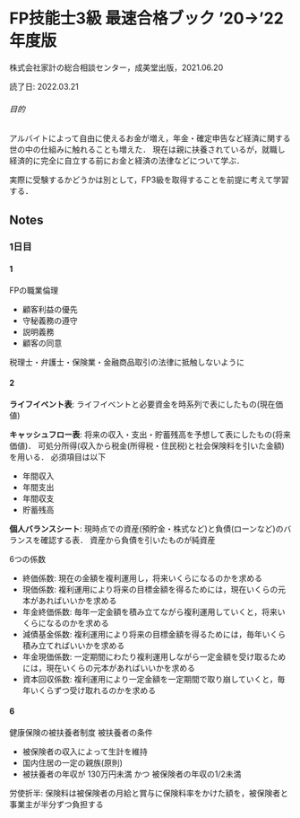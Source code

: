 # FP技能士3級 最速合格ブック ’20→’22年度版
株式会社家計の総合相談センター，成美堂出版，2021.06.20

読了日: 2022.03.21

###### 目的
アルバイトによって自由に使えるお金が増え，年金・確定申告など経済に関する世の中の仕組みに触れることも増えた．
現在は親に扶養されているが，就職し経済的に完全に自立する前にお金と経済の法律などについて学ぶ．

実際に受験するかどうかは別として，FP3級を取得することを前提に考えて学習する．

## Notes

### 1日目
#### 1
FPの職業倫理
- 顧客利益の優先
- 守秘義務の遵守
- 説明義務
- 顧客の同意

税理士・弁護士・保険業・金融商品取引の法律に抵触しないように

#### 2
**ライフイベント表**: ライフイベントと必要資金を時系列で表にしたもの(現在価値)

**キャッシュフロー表**: 将来の収入・支出・貯蓄残高を予想して表にしたもの(将来価値)．
可処分所得(収入から税金(所得税・住民税)と社会保険料を引いた金額)を用いる．
必須項目は以下
- 年間収入
- 年間支出
- 年間収支
- 貯蓄残高

**個人バランスシート**: 現時点での資産(預貯金・株式など)と負債(ローンなど)のバランスを確認する表．
資産から負債を引いたものが純資産

6つの係数
- 終価係数: 現在の金額を複利運用し，将来いくらになるのかを求める
- 現価係数: 複利運用により将来の目標金額を得るためには，現在いくらの元本があればいいかを求める
- 年金終価係数: 毎年一定金額を積み立てながら複利運用していくと，将来いくらになるのかを求める
- 減債基金係数: 複利運用により将来の目標金額を得るためには，毎年いくら積み立てればいいかを求める
- 年金現価係数: 一定期間にわたり複利運用しながら一定金額を受け取るためには，現在いくらの元本があればいいかを求める
- 資本回収係数: 複利運用により一定金額を一定期間で取り崩していくと，毎年いくらずつ受け取れるのかを求める

#### 6
健康保険の被扶養者制度
被扶養者の条件
- 被保険者の収入によって生計を維持
- 国内住居の一定の親族(原則)
- 被扶養者の年収が 130万円未満 かつ 被保険者の年収の1/2未満

労使折半: 保険料は被保険者の月給と賞与に保険料率をかけた額を，被保険者と事業主が半分ずつ負担する
